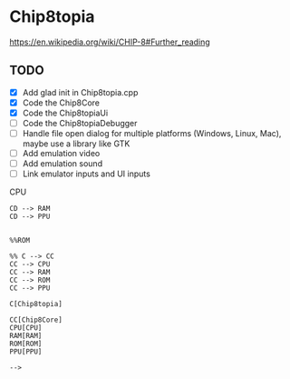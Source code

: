 # Chip8topia

https://en.wikipedia.org/wiki/CHIP-8#Further_reading

## TODO

- [x] Add glad init in Chip8topia.cpp
- [x] Code the Chip8Core
- [x] Code the Chip8topiaUi
- [ ] Code the Chip8topiaDebugger
- [ ] Handle file open dialog for multiple platforms (Windows, Linux, Mac), maybe use a library like GTK
- [ ] Add emulation video
- [ ] Add emulation sound
- [ ] Link emulator inputs and UI inputs

<!--

```mermaid
graph LR

    CD[Chip8topiaDebugger]
    
    Window
    EngineLoop
    
    subgraph Chip8topia
        subgraph Chip8Core
            CPU
            RAM
            PPU
        end
        
        subgraph Chip8topiaUi
            CD
            File
            View
            Design
            Tools
            About
        end
    end
    
    CD --> CPU

    CD --> RAM
    CD --> PPU

```

%%ROM

%% C --> CC
CC --> CPU
CC --> RAM
CC --> ROM
CC --> PPU

C[Chip8topia]

CC[Chip8Core]
CPU[CPU]
RAM[RAM]
ROM[ROM]
PPU[PPU]

-->
